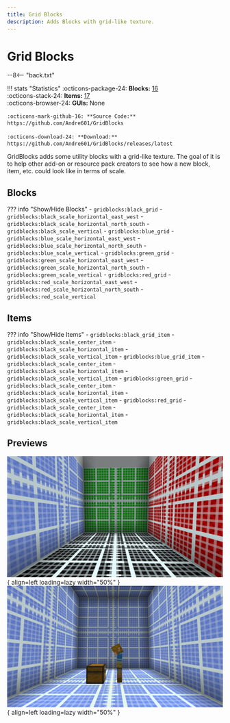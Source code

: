 ```yaml
---
title: Grid Blocks
description: Adds Blocks with grid-like texture.
---
```


# Grid Blocks

--8<-- "back.txt"

!!! stats "Statistics"
    :octicons-package-24: **Blocks:** [16](#blocks)  
    :octicons-stack-24: **Items:** [17](#items)  
    :octicons-browser-24: **GUIs:** None
    
    :octicons-mark-github-16: **Source Code:** https://github.com/Andre601/GridBlocks
    
    :octicons-download-24: **Download:** https://github.com/Andre601/GridBlocks/releases/latest

GridBlocks adds some utility blocks with a grid-like texture. The goal of it is to help other add-on or resource pack creators to see how a new block, item, etc. could look like in terms of scale.

## Blocks

??? info "Show/Hide Blocks"
    - `gridblocks:black_grid`
    - `gridblocks:black_scale_horizontal_east_west`
    - `gridblocks:black_scale_horizontal_north_south`
    - `gridblocks:black_scale_vertical`
    - `gridblocks:blue_grid`
    - `gridblocks:blue_scale_horizontal_east_west`
    - `gridblocks:blue_scale_horizontal_north_south`
    - `gridblocks:blue_scale_vertical`
    - `gridblocks:green_grid`
    - `gridblocks:green_scale_horizontal_east_west`
    - `gridblocks:green_scale_horizontal_north_south`
    - `gridblocks:green_scale_vertical`
    - `gridblocks:red_grid`
    - `gridblocks:red_scale_horizontal_east_west`
    - `gridblocks:red_scale_horizontal_north_south`
    - `gridblocks:red_scale_vertical`

## Items

??? info "Show/Hide Items"
    - `gridblocks:black_grid_item`
    - `gridblocks:black_scale_center_item`
    - `gridblocks:black_scale_horizontal_item`
    - `gridblocks:black_scale_vertical_item`
    - `gridblocks:blue_grid_item`
    - `gridblocks:black_scale_center_item`
    - `gridblocks:black_scale_horizontal_item`
    - `gridblocks:black_scale_vertical_item`
    - `gridblocks:green_grid`
    - `gridblocks:black_scale_center_item`
    - `gridblocks:black_scale_horizontal_item`
    - `gridblocks:black_scale_vertical_item`
    - `gridblocks:red_grid`
    - `gridblocks:black_scale_center_item`
    - `gridblocks:black_scale_horizontal_item`
    - `gridblocks:black_scale_vertical_item`

## Previews

![preview 1](../../assets/images/itemsadder/gridblocks/preview_1.png){ align=left loading=lazy width="50%" }
![preview 2](../../assets/images/itemsadder/gridblocks/preview_2.png){ align=left loading=lazy width="50%" }
